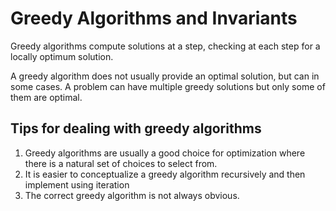 # Greedy Algorithms and Invariants #

Greedy algorithms compute solutions at a step, checking at each step for a locally optimum solution.

A greedy algorithm does not usually provide an optimal solution, but can in some cases. A problem can have multiple greedy solutions but only some of them are optimal.

## Tips for dealing with greedy algorithms ##

1. Greedy algorithms are usually a good choice for optimization where there is a natural set of choices to select from.
2. It is easier to conceptualize a greedy algorithm recursively and then implement using iteration
3. The correct greedy algorithm is not always obvious.
